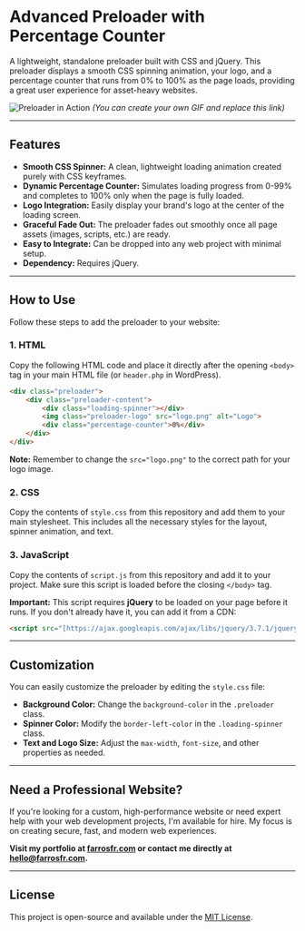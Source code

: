 # Advanced Preloader with Percentage Counter

A lightweight, standalone preloader built with CSS and jQuery. This preloader displays a smooth CSS spinning animation, your logo, and a percentage counter that runs from 0% to 100% as the page loads, providing a great user experience for asset-heavy websites.

![Preloader in Action](https://i.imgur.com/gK2RBFD.gif) 
*(You can create your own GIF and replace this link)*

---

## Features

-   **Smooth CSS Spinner:** A clean, lightweight loading animation created purely with CSS keyframes.
-   **Dynamic Percentage Counter:** Simulates loading progress from 0-99% and completes to 100% only when the page is fully loaded.
-   **Logo Integration:** Easily display your brand's logo at the center of the loading screen.
-   **Graceful Fade Out:** The preloader fades out smoothly once all page assets (images, scripts, etc.) are ready.
-   **Easy to Integrate:** Can be dropped into any web project with minimal setup.
-   **Dependency:** Requires jQuery.

---

## How to Use

Follow these steps to add the preloader to your website:

### 1. HTML

Copy the following HTML code and place it directly after the opening `<body>` tag in your main HTML file (or `header.php` in WordPress).

```html
<div class="preloader">
    <div class="preloader-content">
        <div class="loading-spinner"></div>
        <img class="preloader-logo" src="logo.png" alt="Logo">
        <div class="percentage-counter">0%</div>
    </div>
</div>
```
**Note:** Remember to change the `src="logo.png"` to the correct path for your logo image.

### 2. CSS

Copy the contents of `style.css` from this repository and add them to your main stylesheet. This includes all the necessary styles for the layout, spinner animation, and text.

### 3. JavaScript

Copy the contents of `script.js` from this repository and add it to your project. Make sure this script is loaded before the closing `</body>` tag.

**Important:** This script requires **jQuery** to be loaded on your page before it runs. If you don't already have it, you can add it from a CDN:
```html
<script src="[https://ajax.googleapis.com/ajax/libs/jquery/3.7.1/jquery.min.js](https://ajax.googleapis.com/ajax/libs/jquery/3.7.1/jquery.min.js)"></script>
```

---

## Customization

You can easily customize the preloader by editing the `style.css` file:
-   **Background Color:** Change the `background-color` in the `.preloader` class.
-   **Spinner Color:** Modify the `border-left-color` in the `.loading-spinner` class.
-   **Text and Logo Size:** Adjust the `max-width`, `font-size`, and other properties as needed.

---

## Need a Professional Website?

If you're looking for a custom, high-performance website or need expert help with your web development projects, I'm available for hire. My focus is on creating secure, fast, and modern web experiences.

**Visit my portfolio at [farrosfr.com](https://farrosfr.com) or contact me directly at [hello@farrosfr.com](mailto:hello@farrosfr.com).**

---

## License

This project is open-source and available under the [MIT License](LICENSE).
